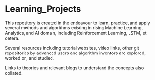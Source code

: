 # Learning_Projects

This repository is created in the endeavour to learn, practice, and apply several methods and algorithms existing in rising Machine Learning, Analytics, and AI domain, including Reinforcement Learning, LSTM, et cetera.

Several resources including tutorial websites, video links, other git repositories by advanced users and algorithm inventors are explored, worked on, and studied.

Links to theories and relevant blogs to understand the concepts also collated.